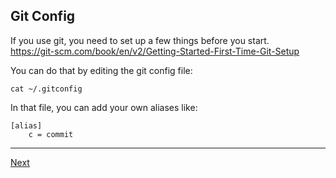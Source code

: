 ## Git Config

If you use git, you need to set up a few things before you start.   
https://git-scm.com/book/en/v2/Getting-Started-First-Time-Git-Setup

You can do that by editing the git config file:
```
cat ~/.gitconfig
```

In that file, you can add your own aliases like:
```
[alias]
    c = commit
```

---

[Next](05-branches.md)
